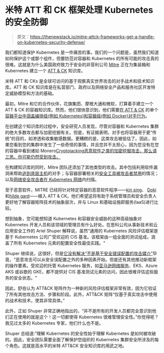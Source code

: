 # 米特 ATT 和 CK 框架处理 Kubernetes 的安全防御

> 原文：<https://thenewstack.io/mitre-attck-frameworks-get-a-handle-on-kubernetes-security-defense/>

我们都知道保护 Kubernetes 是一件痛苦的事。我们的一个问题是，虽然我们知道如何保护这个或那个组件，但要防范对容器和 Kubernetes 的所有可能的攻击真的很难。这就是为什么美国政府致力于安全的非营利公司 [Mitre](https://www.mitre.org/) 正在为集装箱和 Kubernetes 建立一个 [ATT & CK](https://attack.mitre.org/) 知识库。

米特 ATT 和 CKs 是全球可访问的基于观察真实世界攻击的对手战术和技术知识库。ATT 和 CK 知识库是在私营部门、政府以及网络安全产品和服务社区开发特定威胁模型和方法的基础。

最初，Mitre 和它的合作伙伴，花旗集团、摩根大通和微软，打算着手建立一个 ATT & CK 的容器知识库。然而，他们很快意识到，他们需要[在 ATT & CK](https://medium.com/mitre-engenuity/att-ck-for-containers-now-available-4c2359654bf1) 的单个[容器平台中涵盖编排级(例如 Kubernetes)和容器级(例如 Docker)对手行为](https://attack.mitre.org/matrices/enterprise/containers/)。

在创建这个知识库的过程中，安全研究人员发现，尽管对容器和 Kubernetes 集群的绝大多数攻击都与加密挖掘有关。但是，有证据表明，对手也将容器用于更“传统”的目的，如渗透和收集敏感数据。更糟糕的是，这类攻击被低估了。因此，如果您看到您的集群中发生了一些奇怪的事情，并且您并不太担心，因为您没有在您的容器中看到诸如 Monero[Cryptojacking](https://thenewstack.io/untrusted-docker-hub-images-found-with-monero-cryptojacking-malware/)[恶意软件之类的](https://thenewstack.io/untrusted-docker-hub-images-found-with-monero-cryptojacking-malware/)[加密挖掘攻击，那么请三思。你可能仍然受到攻击。](https://thenewstack.io/untrusted-docker-hub-images-found-with-monero-cryptojacking-malware/)

在构建知识库的同时，Mitre 团队还添加了其他类型的攻击。其中包括利用软件漏洞来帮助[逃到底层主机](https://attack.mitre.org/techniques/T1611/)的对手；与容器部署相关的[安全工具被攻击者禁用](https://attack.mitre.org/techniques/T1562/001/)的情况；以及[网络安全攻击者在 Kubernetes 网络](https://attack.mitre.org/techniques/T1046/)内扫描。

至于恶意软件，MITRE 已经将针对特定容器的恶意软件程序——[kin sing](https://attack.mitre.org/software/S0599/)、 [Doki](https://attack.mitre.org/software/S0600/) 和[hilde gard](https://attack.mitre.org/software/S0601/)——植入 ATT & CK。他们希望这将有助于系统管理员和安全负责人更好地了解容器矩阵技术的抽象层次，并与 Linux 和基础设施即服务(IaaS)进行比较。

想到抽象，您可能想知道 Kubernetes 和容器安全威胁的这种高级抽象对 Kubernetes 开发人员和该领域的管理员有什么好处。在思科公司从事新技术和云应用安全工作的 Ariel Shuper 解释说，虽然“通用的 Kubernetes 风险评估框架是基于 Kubernetes 公司广受欢迎的 CIS 基准。该框架由一组全面的测试组成，涵盖了所有 Kubernetes 元素的配置安全性最佳实践。"

Shuper 继续说，这很好，但是[它没有解决“不是基于安全错误配置的攻击媒介”](https://www.ciscotechblog.com/blog/mitre-security-framework-containers-kubernetes/)毕竟，“恶意攻击可以从安全误配置之外的多种因素开始。但是还有其他推动新框架的操作要素。受欢迎的托管 Kubernetes 服务，如[亚马逊网络服务](https://aws.amazon.com/?utm_content=inline-mention)、EKS、Azure AKS 或谷歌的 GKE，都不提供对 CIS 基准测试元素的访问，因此很难评估这些服务的安全状态。"

因此，舒伯认为 ATT&CK 矩阵作为一种新的风险评估框架非常有效，因为它验证了所有其他攻击方法、步骤和阶段。此外，ATT&CK 矩阵“仅基于真实攻击中使用的战术和技术，使其非常具体。”

此外，正如 Shuper 非常正确地指出的，“并不是所有的开发人员都完全意识到他们正在使用的就是这个！这一切都使得 Kubernetes 很难管理安全性。”你觉得呢？我见过太多的 Kubernetes 专家，他们什么也不是。

Shuper 总结道:“理解 Kubernetes 的安全性始于理解 Kubernetes 是如何被攻破的。因此，安全团队需要全面了解保护您组织的 Kubernetes 集群安全所涉及的每个角色。这就是高水平的米特 ATT&CK 安全知识库的用武之地。

<svg xmlns:xlink="http://www.w3.org/1999/xlink" viewBox="0 0 68 31" version="1.1"><title>Group</title> <desc>Created with Sketch.</desc></svg>